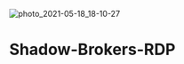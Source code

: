 ![photo_2021-05-18_18-10-27](https://user-images.githubusercontent.com/87589897/130314269-76828fec-06d6-4dab-9618-98b340b76678.jpg)
# Shadow-Brokers-RDP

